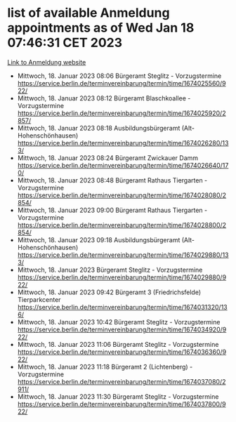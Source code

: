 # list of available Anmeldung appointments as of Wed Jan 18 07:46:31 CET 2023
[Link to Anmeldung website](https://service.berlin.de/terminvereinbarung/termin/tag.php?termin=0&anliegen[]=120686&dienstleisterlist=122210,122217,327316,122219,327312,122227,327314,122231,327346,122243,327348,122252,329742,122260,329745,122262,329748,122254,329751,122271,327278,122273,327274,122277,327276,330436,122280,327294,122282,327290,122284,327292,327539,122291,327270,122285,327266,122286,327264,122296,327268,150230,329760,122301,327282,122297,327286,122294,327284,122312,329763,122314,329775,122304,327330,122311,327334,122309,327332,122281,327352,122279,329772,122276,327324,122274,327326,122267,329766,122246,327318,122251,327320,122257,327322,122208,327298,122226,327300,121362,121364&herkunft=http%3A%2F%2Fservice.berlin.de%2Fdienstleistung%2F120686%2F)
- Mittwoch, 18. Januar 2023 08:06 Bürgeramt Steglitz - Vorzugstermine https://service.berlin.de/terminvereinbarung/termin/time/1674025560/922/
- Mittwoch, 18. Januar 2023 08:12 Bürgeramt Blaschkoallee - Vorzugstermine https://service.berlin.de/terminvereinbarung/termin/time/1674025920/2857/
- Mittwoch, 18. Januar 2023 08:18 Ausbildungsbürgeramt (Alt- Hohenschönhausen) https://service.berlin.de/terminvereinbarung/termin/time/1674026280/133/
- Mittwoch, 18. Januar 2023 08:24 Bürgeramt Zwickauer Damm https://service.berlin.de/terminvereinbarung/termin/time/1674026640/170/
- Mittwoch, 18. Januar 2023 08:48 Bürgeramt Rathaus Tiergarten - Vorzugstermine https://service.berlin.de/terminvereinbarung/termin/time/1674028080/2854/
- Mittwoch, 18. Januar 2023 09:00 Bürgeramt Rathaus Tiergarten - Vorzugstermine https://service.berlin.de/terminvereinbarung/termin/time/1674028800/2854/
- Mittwoch, 18. Januar 2023 09:18 Ausbildungsbürgeramt (Alt- Hohenschönhausen) https://service.berlin.de/terminvereinbarung/termin/time/1674029880/133/
- Mittwoch, 18. Januar 2023  Bürgeramt Steglitz - Vorzugstermine https://service.berlin.de/terminvereinbarung/termin/time/1674029880/922/
- Mittwoch, 18. Januar 2023 09:42 Bürgeramt 3 (Friedrichsfelde) Tierparkcenter https://service.berlin.de/terminvereinbarung/termin/time/1674031320/136/
- Mittwoch, 18. Januar 2023 10:42 Bürgeramt Steglitz - Vorzugstermine https://service.berlin.de/terminvereinbarung/termin/time/1674034920/922/
- Mittwoch, 18. Januar 2023 11:06 Bürgeramt Steglitz - Vorzugstermine https://service.berlin.de/terminvereinbarung/termin/time/1674036360/922/
- Mittwoch, 18. Januar 2023 11:18 Bürgeramt 2 (Lichtenberg) - Vorzugstermine https://service.berlin.de/terminvereinbarung/termin/time/1674037080/2911/
- Mittwoch, 18. Januar 2023 11:30 Bürgeramt Steglitz - Vorzugstermine https://service.berlin.de/terminvereinbarung/termin/time/1674037800/922/
